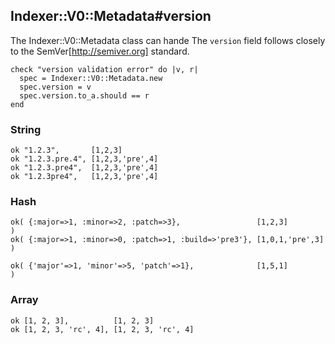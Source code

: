 ## Indexer::V0::Metadata#version

The Indexer::V0::Metadata class can hande 
The `version` field follows closely to the SemVer[http://semiver.org] standard.

    check "version validation error" do |v, r|
      spec = Indexer::V0::Metadata.new
      spec.version = v
      spec.version.to_a.should == r
    end

### String

    ok "1.2.3",       [1,2,3]
    ok "1.2.3.pre.4", [1,2,3,'pre',4]
    ok "1.2.3.pre4",  [1,2,3,'pre',4]
    ok "1.2.3pre4",   [1,2,3,'pre',4]

### Hash

    ok( {:major=>1, :minor=>2, :patch=>3},                 [1,2,3]         )
    ok( {:major=>1, :minor=>0, :patch=>1, :build=>'pre3'}, [1,0,1,'pre',3] )

    ok( {'major'=>1, 'minor'=>5, 'patch'=>1},              [1,5,1]         )

### Array

    ok [1, 2, 3],          [1, 2, 3]
    ok [1, 2, 3, 'rc', 4], [1, 2, 3, 'rc', 4]


